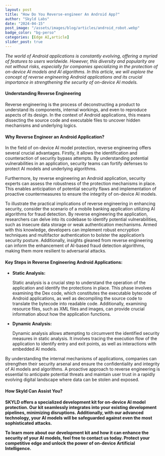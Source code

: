```yaml
---
layout: post
title: "How Do You Reverse-engineer An Android App?"
author: "Skyld Labs"
date: "2024-04-15" 
post_image: "/assets/images/blog/articles/android_robot.webp"
badge_color: "bg-perso"
categories: [Edge AI,article]
slider_post: true
---
```


<i>The world of Android applications is constantly evolving, offering a myriad of features to users worldwide. However, this diversity and popularity are not without risks, especially for companies specializing in the protection of on-device AI models and AI algorithms. In this article, we will explore the concept of reverse engineering Android applications and its crucial importance in strengthening the security of on-device AI models.</i>

<h4>Understanding Reverse Engineering</h4>

<p>Reverse engineering is the process of deconstructing a product to understand its components, internal workings, and even to reproduce aspects of its design. In the context of Android applications, this means dissecting the source code and executable files to uncover hidden mechanisms and underlying logics.</p>

<h4>Why Reverse Engineer an Android Application?</h4>

<p>In the field of on-device AI model protection, reverse engineering offers several crucial advantages. Firstly, it allows the identification and counteraction of security bypass attempts. By understanding potential vulnerabilities in an application, security teams can fortify defenses to protect AI models and underlying algorithms.</p>

<p>Furthermore, by reverse engineering an Android application, security experts can assess the robustness of the protection mechanisms in place. This enables anticipation of potential security flaws and implementation of proactive countermeasures to ensure the integrity of on-device AI models.</p>

<p>To illustrate the practical implications of reverse engineering in enhancing security, consider the scenario of a mobile banking application utilizing AI algorithms for fraud detection. By reverse engineering the application, researchers can delve into its codebase to identify potential vulnerabilities, such as insecure data storage or weak authentication mechanisms. Armed with this knowledge, developers can implement robust encryption techniques and multifactor authentication to bolster the application’s security posture. Additionally, insights gleaned from reverse engineering can inform the enhancement of AI-based fraud detection algorithms, making them more resilient to adversarial attacks.</p>

<h4>Key Steps in Reverse Engineering Android Applications:</h4>

<ul>
    <li>
        <b>Static Analysis:</b>
        <p> Static analysis is a crucial step to understand the operation of the application and identify the protections in place. This phase involves examining the Dex code, which constitutes the executable bytecode of Android applications, as well as decompiling the source code to translate the bytecode into readable code. Additionally, examining resource files, such as XML files and images, can provide crucial information about how the application functions.</p>
    </li>
    <li>
        <b>Dynamic Analysis:</b>
        <p> Dynamic analysis allows attempting to circumvent the identified security measures in static analysis. It involves tracing the execution flow of the application to identify entry and exit points, as well as interactions with embedded AI models.</p>
    </li>
</ul>

<p>By understanding the internal mechanisms of applications, companies can strengthen their security arsenal and ensure the confidentiality and integrity of AI models and algorithms. A proactive approach to reverse engineering is essential to anticipate potential threats and maintain user trust in a rapidly evolving digital landscape where data can be stolen and exposed.</p>

<h4>How Skyld Can Assist You?</h4>

<b>SKYLD offers a specialized development kit for on-device AI model protection. Our kit seamlessly integrates into your existing development pipelines, minimizing disruptions. Additionally, with our advanced technology, your AI models will be safeguarded against even the most sophisticated attacks.</b>

<b>To learn more about our development kit and how it can enhance the security of your AI models, feel free to contact us today. Protect your competitive edge and unlock the power of on-device Artificial Intelligence.</b>